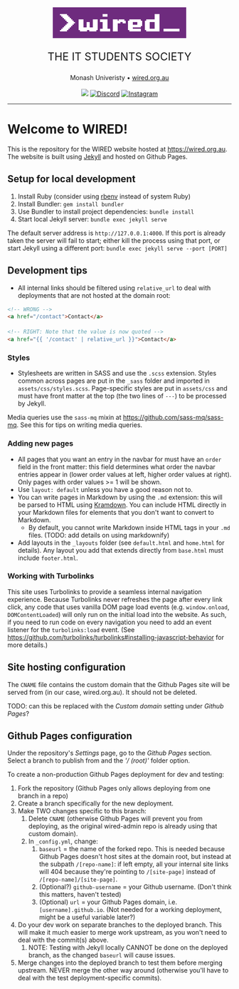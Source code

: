 <div align="center">

<img src="assets/images/logo-white-on-purple-500.png" width="300px">

<p style="font-size:24px">THE IT STUDENTS SOCIETY</p>

Monash Univeristy • [wired.org.au](https://wired.org.au) <br><br>
[<img src="https://img.shields.io/badge/Facebook-1877F2?style=for-the-badge&logo=facebook&logoColor=white" />](http://facebook.com/WiredMonash)
[<img alt="Discord" src="https://img.shields.io/badge/Discord-%237289DA.svg?style=for-the-badge&logo=discord&logoColor=white"/>](https://discord.gg/WNUDsjQ)
[<img alt="Instagram" src="https://img.shields.io/badge/instagram-%23E4405F.svg?style=for-the-badge&logo=Instagram&logoColor=white"/>](https://www.instagram.com/wiredmonash/)

</div>

---

# Welcome to WIRED!

This is the repository for the WIRED website hosted at https://wired.org.au. The website is built using [Jekyll](https://jekyllrb.com/) and hosted on Github Pages.

## Setup for local development

1. Install Ruby (consider using [rbenv](https://github.com/rbenv/rbenv) instead of system Ruby)
2. Install Bundler: `gem install bundler`
3. Use Bundler to install project dependencies: `bundle install`
4. Start local Jekyll server: `bundle exec jekyll serve`

The default server address is `http://127.0.0.1:4000`. If this port is already taken the server will fail to start; either kill the process using that port, or start Jekyll using a different port: `bundle exec jekyll serve --port [PORT]`

## Development tips

- All internal links should be filtered using `relative_url` to deal with deployments that are not hosted at the domain root:

```html
<!-- WRONG -->
<a href="/contact">Contact</a>

<!-- RIGHT: Note that the value is now quoted -->
<a href="{{ '/contact' | relative_url }}">Contact</a>
```

### Styles

- Stylesheets are written in SASS and use the `.scss` extension. Styles common across pages are put in the `_sass` folder and imported in `assets/css/styles.scss`. Page-specific styles are put in `assets/css` and must have front matter at the top (the two lines of `---`) to be processed by Jekyll.

Media queries use the `sass-mq` mixin at <https://github.com/sass-mq/sass-mq>. See this for tips on writing media queries.

### Adding new pages

- All pages that you want an entry in the navbar for must have an `order` field in the front matter: this field determines what
  order the navbar entries appear in (lower order values at left, higher order values at right). Only pages with order values >= 1
  will be shown.
- Use `layout: default` unless you have a good reason not to.
- You can write pages in Markdown by using the `.md` extension: this will be parsed to HTML using [Kramdown](https://kramdown.gettalong.org/). You can include HTML directly in your Markdown files for elements that you don't want to convert to Markdown.
  - By default, you cannot write Markdown inside HTML tags in your `.md` files. (TODO: add details on using markdownify)
- Add layouts in the `_layouts` folder (see `default.html` and `home.html` for details). Any layout you add that extends directly from `base.html` must include `footer.html`.

### Working with Turbolinks

This site uses Turbolinks to provide a seamless internal navigation experience. Because Turbolinks never refreshes the page after every link click, any code that uses vanilla DOM page load events (e.g. `window.onload`, `DOMContentLoaded`) will only run on the initial load into the website. As such, if you need to run code on every navigation you need to add an event listener for the `turbolinks:load` event. (See <https://github.com/turbolinks/turbolinks#installing-javascript-behavior> for more details.)

## Site hosting configuration

The `CNAME` file contains the custom domain that the Github Pages site will be served from (in our case, wired.org.au). It should not be deleted.

TODO: can this be replaced with the _Custom domain_ setting under _Github Pages_?

## Github Pages configuration

Under the repository's _Settings_ page, go to the _Github Pages_ section.
Select a branch to publish from and the _'/ (root)'_ folder option.

To create a non-production Github Pages deployment for dev and testing:

1. Fork the repository (Github Pages only allows deploying from one branch in a repo)
2. Create a branch specifically for the new deployment.
3. Make TWO changes specific to this branch:
   1. Delete `CNAME` (otherwise Github Pages will prevent you from deploying, as the original wired-admin repo is already using that custom domain).
   2. In `_config.yml`, change:
      1. `baseurl` = the name of the forked repo. This is needed because Github Pages doesn't host sites at the domain root, but instead at the subpath `/[repo-name]`: if left empty, all your internal site links will 404 because they're pointing to `/[site-page]` instead of `/[repo-name]/[site-page]`.
      2. (Optional?) `github-username` = your Github username. (Don't think this matters, haven't tested)
      3. (Optional) `url` = your Github Pages domain, i.e. `[username].github.io`. (Not needed for a working deployment, might be a useful variable later?)
4. Do your dev work on separate branches to the deployed branch. This will make it much easier to merge work upstream, as you won't need to deal with the commit(s) above.
   1. NOTE: Testing with Jekyll locally CANNOT be done on the deployed branch, as the changed `baseurl` will cause issues.
5. Merge changes into the deployed branch to test them before merging upstream. NEVER merge the other way around (otherwise you'll have to deal with the test deployment-specific commits).
